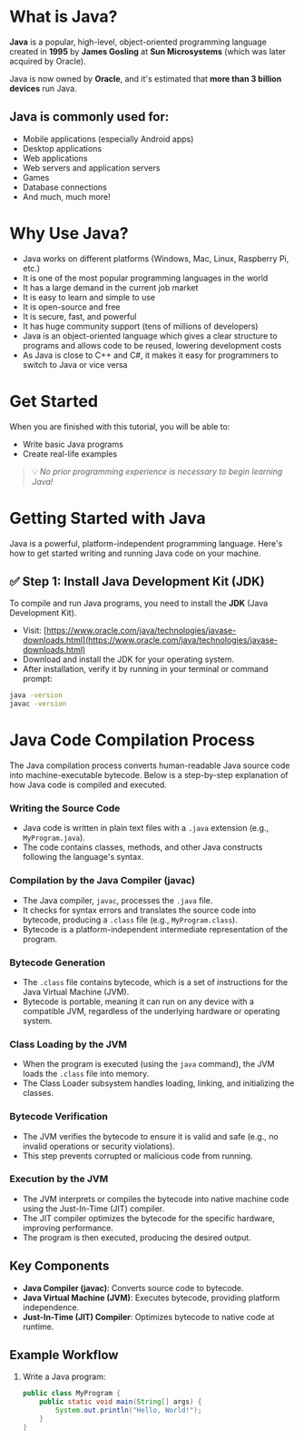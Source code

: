 # What is Java?

**Java** is a popular, high-level, object-oriented programming language created in **1995** by **James Gosling** at **Sun Microsystems** (which was later acquired by Oracle).

Java is now owned by **Oracle**, and it's estimated that **more than 3 billion devices** run Java.

## Java is commonly used for:

- Mobile applications (especially Android apps)
- Desktop applications
- Web applications
- Web servers and application servers
- Games
- Database connections
- And much, much more!


# Why Use Java?

- Java works on different platforms (Windows, Mac, Linux, Raspberry Pi, etc.)
- It is one of the most popular programming languages in the world
- It has a large demand in the current job market
- It is easy to learn and simple to use
- It is open-source and free
- It is secure, fast, and powerful
- It has huge community support (tens of millions of developers)
- Java is an object-oriented language which gives a clear structure to programs and allows code to be reused, lowering development costs
- As Java is close to C++ and C#, it makes it easy for programmers to switch to Java or vice versa

# Get Started

When you are finished with this tutorial, you will be able to:

- Write basic Java programs
- Create real-life examples

> 💡 *No prior programming experience is necessary to begin learning Java!*


# Getting Started with Java

Java is a powerful, platform-independent programming language. Here's how to get started writing and running Java code on your machine.

## ✅ Step 1: Install Java Development Kit (JDK)

To compile and run Java programs, you need to install the **JDK** (Java Development Kit).

- Visit: [https://www.oracle.com/java/technologies/javase-downloads.html](https://www.oracle.com/java/technologies/javase-downloads.html)
- Download and install the JDK for your operating system.
- After installation, verify it by running in your terminal or command prompt:

```bash
java -version
javac -version
```

# Java Code Compilation Process

The Java compilation process converts human-readable Java source code into machine-executable bytecode. Below is a step-by-step explanation of how Java code is compiled and executed.


### Writing the Source Code
- Java code is written in plain text files with a `.java` extension (e.g., `MyProgram.java`).
- The code contains classes, methods, and other Java constructs following the language's syntax.

### Compilation by the Java Compiler (javac)
- The Java compiler, `javac`, processes the `.java` file.
- It checks for syntax errors and translates the source code into bytecode, producing a `.class` file (e.g., `MyProgram.class`).
- Bytecode is a platform-independent intermediate representation of the program.

### Bytecode Generation
- The `.class` file contains bytecode, which is a set of instructions for the Java Virtual Machine (JVM).
- Bytecode is portable, meaning it can run on any device with a compatible JVM, regardless of the underlying hardware or operating system.

### Class Loading by the JVM
- When the program is executed (using the `java` command), the JVM loads the `.class` file into memory.
- The Class Loader subsystem handles loading, linking, and initializing the classes.

### Bytecode Verification
- The JVM verifies the bytecode to ensure it is valid and safe (e.g., no invalid operations or security violations).
- This step prevents corrupted or malicious code from running.

### Execution by the JVM
- The JVM interprets or compiles the bytecode into native machine code using the Just-In-Time (JIT) compiler.
- The JIT compiler optimizes the bytecode for the specific hardware, improving performance.
- The program is then executed, producing the desired output.

## Key Components
- **Java Compiler (javac)**: Converts source code to bytecode.
- **Java Virtual Machine (JVM)**: Executes bytecode, providing platform independence.
- **Just-In-Time (JIT) Compiler**: Optimizes bytecode to native code at runtime.

## Example Workflow
1. Write a Java program:
   ```java
   public class MyProgram {
       public static void main(String[] args) {
           System.out.println("Hello, World!");
       }
   }
```
```

